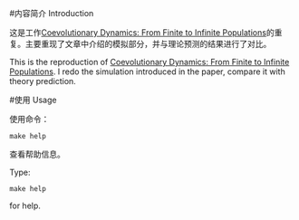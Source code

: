 #内容简介 Introduction

这是工作[Coevolutionary Dynamics: From Finite to Infinite Populations](http://journals.aps.org/prl/abstract/10.1103/PhysRevLett.95.238701)的重复。主要重现了文章中介绍的模拟部分，并与理论预测的结果进行了对比。

This is the reproduction of [Coevolutionary Dynamics: From Finite to Infinite Populations](http://journals.aps.org/prl/abstract/10.1103/PhysRevLett.95.238701). I redo the simulation introduced in the paper, compare it with theory prediction.

#使用 Usage

使用命令：

    make help

查看帮助信息。

Type:

    make help

for help.
